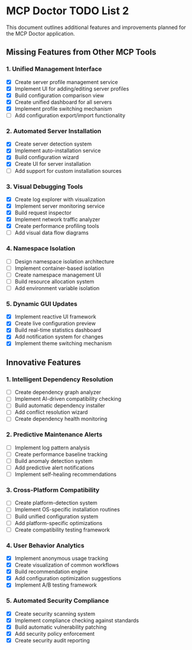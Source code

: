 # MCP Doctor TODO List 2

This document outlines additional features and improvements planned for the MCP Doctor application.

## Missing Features from Other MCP Tools

### 1. Unified Management Interface
- [x] Create server profile management service
- [x] Implement UI for adding/editing server profiles
- [x] Build configuration comparison view
- [x] Create unified dashboard for all servers
- [x] Implement profile switching mechanism
- [ ] Add configuration export/import functionality

### 2. Automated Server Installation
- [x] Create server detection system
- [x] Implement auto-installation service
- [x] Build configuration wizard
- [x] Create UI for server installation
- [ ] Add support for custom installation sources

### 3. Visual Debugging Tools
- [x] Create log explorer with visualization
- [x] Implement server monitoring service
- [x] Build request inspector
- [x] Implement network traffic analyzer
- [x] Create performance profiling tools
- [ ] Add visual data flow diagrams

### 4. Namespace Isolation
- [ ] Design namespace isolation architecture
- [ ] Implement container-based isolation
- [ ] Create namespace management UI
- [ ] Build resource allocation system
- [ ] Add environment variable isolation

### 5. Dynamic GUI Updates
- [x] Implement reactive UI framework
- [x] Create live configuration preview
- [x] Build real-time statistics dashboard
- [x] Add notification system for changes
- [x] Implement theme switching mechanism

## Innovative Features

### 1. Intelligent Dependency Resolution
- [ ] Create dependency graph analyzer
- [ ] Implement AI-driven compatibility checking
- [ ] Build automatic dependency installer
- [ ] Add conflict resolution wizard
- [ ] Create dependency health monitoring

### 2. Predictive Maintenance Alerts
- [ ] Implement log pattern analysis
- [ ] Create performance baseline tracking
- [ ] Build anomaly detection system
- [ ] Add predictive alert notifications
- [ ] Implement self-healing recommendations

### 3. Cross-Platform Compatibility
- [ ] Create platform-detection system
- [ ] Implement OS-specific installation routines
- [ ] Build unified configuration system
- [ ] Add platform-specific optimizations
- [ ] Create compatibility testing framework

### 4. User Behavior Analytics
- [x] Implement anonymous usage tracking
- [x] Create visualization of common workflows
- [x] Build recommendation engine
- [x] Add configuration optimization suggestions
- [x] Implement A/B testing framework

### 5. Automated Security Compliance
- [x] Create security scanning system
- [x] Implement compliance checking against standards
- [x] Build automatic vulnerability patching
- [x] Add security policy enforcement
- [x] Create security audit reporting
